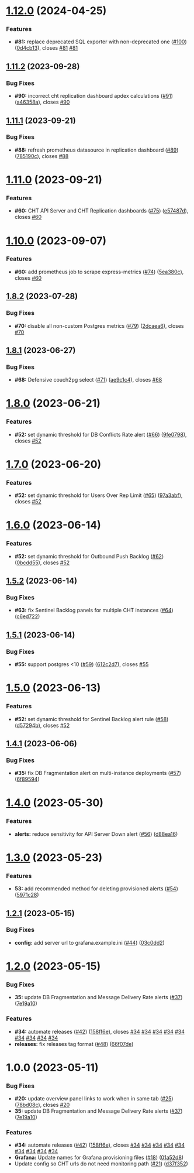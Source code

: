 # [1.12.0](https://github.com/medic/cht-watchdog/compare/1.11.2...1.12.0) (2024-04-25)


### Features

* **#81:** replace deprecated SQL exporter with non-deprecated one  ([#100](https://github.com/medic/cht-watchdog/issues/100)) ([0d4cb13](https://github.com/medic/cht-watchdog/commit/0d4cb139152c37c6833591944bf75450a1c51676)), closes [#81](https://github.com/medic/cht-watchdog/issues/81) [#81](https://github.com/medic/cht-watchdog/issues/81)

## [1.11.2](https://github.com/medic/cht-watchdog/compare/1.11.1...1.11.2) (2023-09-28)


### Bug Fixes

* **#90:** incorrect cht replication dashboard apdex calculations ([#91](https://github.com/medic/cht-watchdog/issues/91)) ([a46358a](https://github.com/medic/cht-watchdog/commit/a46358a2f15f47293813a189050423bd71d3ff0d)), closes [#90](https://github.com/medic/cht-watchdog/issues/90)

## [1.11.1](https://github.com/medic/cht-watchdog/compare/1.11.0...1.11.1) (2023-09-21)


### Bug Fixes

* **#88:** refresh prometheus datasource in replication dashboard ([#89](https://github.com/medic/cht-watchdog/issues/89)) ([785190c](https://github.com/medic/cht-watchdog/commit/785190c2bdf2fe57c1151f08a86191f5874861e5)), closes [#88](https://github.com/medic/cht-watchdog/issues/88)

# [1.11.0](https://github.com/medic/cht-watchdog/compare/1.10.0...1.11.0) (2023-09-21)


### Features

* **#60:** CHT API Server and CHT Replication dashboards ([#75](https://github.com/medic/cht-watchdog/issues/75)) ([e57487d](https://github.com/medic/cht-watchdog/commit/e57487dad835ab8d5d0fb743240358e2c0482231)), closes [#60](https://github.com/medic/cht-watchdog/issues/60)

# [1.10.0](https://github.com/medic/cht-watchdog/compare/1.9.0...1.10.0) (2023-09-07)


### Features

* **#60:** add prometheus job to scrape express-metrics ([#74](https://github.com/medic/cht-watchdog/issues/74)) ([5ea380c](https://github.com/medic/cht-watchdog/commit/5ea380ceafb6bbf3af34fc6e19f51716f7ae3e26)), closes [#60](https://github.com/medic/cht-watchdog/issues/60)

## [1.8.2](https://github.com/medic/cht-watchdog/compare/1.8.1...1.8.2) (2023-07-28)


### Bug Fixes

* **#70:** disable all non-custom Postgres metrics ([#79](https://github.com/medic/cht-watchdog/issues/79)) ([2dcaea6](https://github.com/medic/cht-watchdog/commit/2dcaea6610d78a5b96766f6f82f7eb9879df8b40)), closes [#70](https://github.com/medic/cht-watchdog/issues/70)

## [1.8.1](https://github.com/medic/cht-watchdog/compare/1.8.0...1.8.1) (2023-06-27)


### Bug Fixes

* **#68:** Defensive couch2pg select ([#71](https://github.com/medic/cht-watchdog/issues/71)) ([ae9c1c4](https://github.com/medic/cht-watchdog/commit/ae9c1c415845d7e815bde5efc0cfa04daa2ad070)), closes [#68](https://github.com/medic/cht-watchdog/issues/68)

# [1.8.0](https://github.com/medic/cht-watchdog/compare/1.7.0...1.8.0) (2023-06-21)


### Features

* **#52:** set dynamic threshold for DB Conflicts Rate alert ([#66](https://github.com/medic/cht-watchdog/issues/66)) ([9fe0798](https://github.com/medic/cht-watchdog/commit/9fe0798f36e6016ec473bc9039556b9d7d4725df)), closes [#52](https://github.com/medic/cht-watchdog/issues/52)

# [1.7.0](https://github.com/medic/cht-watchdog/compare/1.6.0...1.7.0) (2023-06-20)


### Features

* **#52:** set dynamic threshold for Users Over Rep Limit ([#65](https://github.com/medic/cht-watchdog/issues/65)) ([97a3abf](https://github.com/medic/cht-watchdog/commit/97a3abf69e1e0253c66ca3b038e57cc62eed804d)), closes [#52](https://github.com/medic/cht-watchdog/issues/52)

# [1.6.0](https://github.com/medic/cht-watchdog/compare/1.5.2...1.6.0) (2023-06-14)


### Features

* **#52:** set dynamic threshold for Outbound Push Backlog ([#62](https://github.com/medic/cht-watchdog/issues/62)) ([0bcdd55](https://github.com/medic/cht-watchdog/commit/0bcdd552edd5b86bed4236340c4606523c27cd24)), closes [#52](https://github.com/medic/cht-watchdog/issues/52)

## [1.5.2](https://github.com/medic/cht-watchdog/compare/1.5.1...1.5.2) (2023-06-14)


### Bug Fixes

* **#63:** fix Sentinel Backlog panels for multiple CHT instances ([#64](https://github.com/medic/cht-watchdog/issues/64)) ([c6ed722](https://github.com/medic/cht-watchdog/commit/c6ed722410e9844a0bb291e0b511301d32003f8b))

## [1.5.1](https://github.com/medic/cht-watchdog/compare/1.5.0...1.5.1) (2023-06-14)


### Bug Fixes

* **#55:** support postgres <10 ([#59](https://github.com/medic/cht-watchdog/issues/59)) ([612c2d7](https://github.com/medic/cht-watchdog/commit/612c2d7e7c3f1dfabf91bbc7273351985b35776f)), closes [#55](https://github.com/medic/cht-watchdog/issues/55)

# [1.5.0](https://github.com/medic/cht-watchdog/compare/1.4.1...1.5.0) (2023-06-13)


### Features

* **#52:** set dynamic threshold for Sentinel Backlog alert rule ([#58](https://github.com/medic/cht-watchdog/issues/58)) ([d57294b](https://github.com/medic/cht-watchdog/commit/d57294b5195860fa701713d4cc92f3bc28eaba06)), closes [#52](https://github.com/medic/cht-watchdog/issues/52)

## [1.4.1](https://github.com/medic/cht-watchdog/compare/1.4.0...1.4.1) (2023-06-06)


### Bug Fixes

* **#35:** fix DB Fragmentation alert on multi-instance deployments ([#57](https://github.com/medic/cht-watchdog/issues/57)) ([6f89594](https://github.com/medic/cht-watchdog/commit/6f8959416d778e77929006244ed92d0198295859))

# [1.4.0](https://github.com/medic/cht-watchdog/compare/1.3.0...1.4.0) (2023-05-30)


### Features

* **alerts:** reduce sensitivity for API Server Down alert ([#56](https://github.com/medic/cht-watchdog/issues/56)) ([d88ea16](https://github.com/medic/cht-watchdog/commit/d88ea16239329430c39af399a5e9f278348684cf))

# [1.3.0](https://github.com/medic/cht-watchdog/compare/1.2.1...1.3.0) (2023-05-23)


### Features

* **53:** add recommended method for deleting provisioned alerts ([#54](https://github.com/medic/cht-watchdog/issues/54)) ([5971c28](https://github.com/medic/cht-watchdog/commit/5971c281952ff1ca7df8cfaf5215870f0d0a0f6a))

## [1.2.1](https://github.com/medic/cht-monitoring/compare/1.2.0...1.2.1) (2023-05-15)


### Bug Fixes

* **config:** add server url to grafana.example.ini ([#44](https://github.com/medic/cht-monitoring/issues/44)) ([03c0dd2](https://github.com/medic/cht-monitoring/commit/03c0dd23855c8fa57ba67b2f95277e371b47a1a9))

# [1.2.0](https://github.com/medic/cht-monitoring/compare/1.1.0...1.2.0) (2023-05-15)


### Bug Fixes

* **35:** update DB Fragmentation and Message Delivery Rate alerts ([#37](https://github.com/medic/cht-monitoring/issues/37)) ([7e19a10](https://github.com/medic/cht-monitoring/commit/7e19a106408fe90826f907841ae0b5d3bd4acdf1))


### Features

* **#34:** automate releases ([#42](https://github.com/medic/cht-monitoring/issues/42)) ([158ff6e](https://github.com/medic/cht-monitoring/commit/158ff6ec089b3c12440081b718331c1088dff2c1)), closes [#34](https://github.com/medic/cht-monitoring/issues/34) [#34](https://github.com/medic/cht-monitoring/issues/34) [#34](https://github.com/medic/cht-monitoring/issues/34) [#34](https://github.com/medic/cht-monitoring/issues/34) [#34](https://github.com/medic/cht-monitoring/issues/34) [#34](https://github.com/medic/cht-monitoring/issues/34) [#34](https://github.com/medic/cht-monitoring/issues/34) [#34](https://github.com/medic/cht-monitoring/issues/34) [#34](https://github.com/medic/cht-monitoring/issues/34)
* **releases:** fix releases tag format ([#48](https://github.com/medic/cht-monitoring/issues/48)) ([66f07de](https://github.com/medic/cht-monitoring/commit/66f07de0b67c71e4eba652340f1c0ee57932ed6f))

# 1.0.0 (2023-05-11)


### Bug Fixes

* **#20:** update overview panel links to work when in same tab ([#25](https://github.com/medic/cht-monitoring/issues/25)) ([78bd08c](https://github.com/medic/cht-monitoring/commit/78bd08caab9e541c34a0944c8383c21f54fd7361)), closes [#20](https://github.com/medic/cht-monitoring/issues/20)
* **35:** update DB Fragmentation and Message Delivery Rate alerts ([#37](https://github.com/medic/cht-monitoring/issues/37)) ([7e19a10](https://github.com/medic/cht-monitoring/commit/7e19a106408fe90826f907841ae0b5d3bd4acdf1))


### Features

* **#34:** automate releases ([#42](https://github.com/medic/cht-monitoring/issues/42)) ([158ff6e](https://github.com/medic/cht-monitoring/commit/158ff6ec089b3c12440081b718331c1088dff2c1)), closes [#34](https://github.com/medic/cht-monitoring/issues/34) [#34](https://github.com/medic/cht-monitoring/issues/34) [#34](https://github.com/medic/cht-monitoring/issues/34) [#34](https://github.com/medic/cht-monitoring/issues/34) [#34](https://github.com/medic/cht-monitoring/issues/34) [#34](https://github.com/medic/cht-monitoring/issues/34) [#34](https://github.com/medic/cht-monitoring/issues/34) [#34](https://github.com/medic/cht-monitoring/issues/34) [#34](https://github.com/medic/cht-monitoring/issues/34)
* **Grafana:** Update names for Grafana provisioning files ([#18](https://github.com/medic/cht-monitoring/issues/18)) ([01a52d8](https://github.com/medic/cht-monitoring/commit/01a52d8dcecc6292dd5420245a09d24f91b3836e))
* Update config so CHT urls do not need monitoring path ([#21](https://github.com/medic/cht-monitoring/issues/21)) ([d37f352](https://github.com/medic/cht-monitoring/commit/d37f3521cc4e2ed5c6097306076648d5684635fe))
